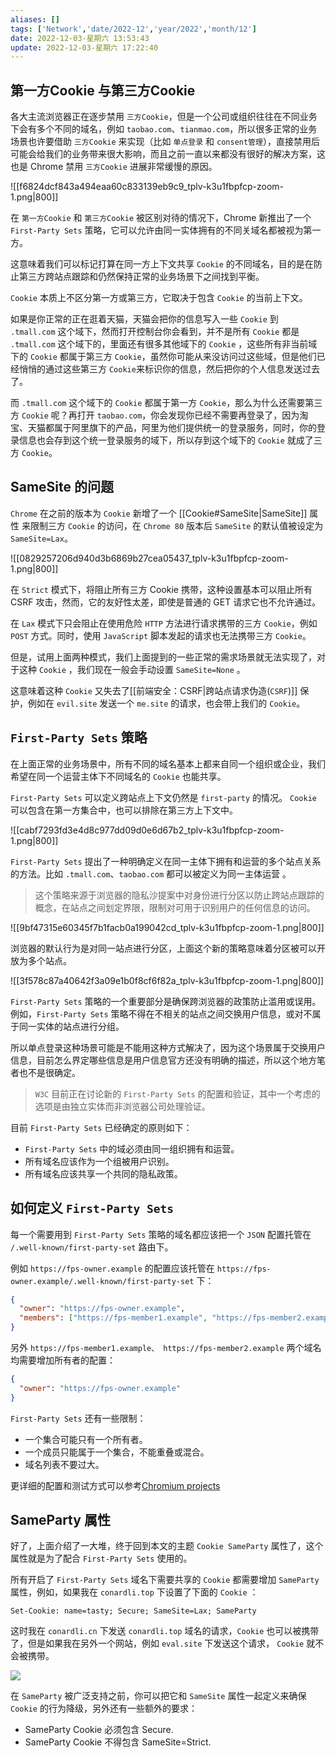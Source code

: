 ```yaml
---
aliases: []
tags: ['Network','date/2022-12','year/2022','month/12']
date: 2022-12-03-星期六 13:53:43
update: 2022-12-03-星期六 17:22:40
---
```


## 第一方Cookie 与第三方Cookie

各大主流浏览器正在逐步禁用 `三方Cookie`，但是一个公司或组织往往在不同业务下会有多个不同的域名，例如 `taobao.com`、`tianmao.com`，所以很多正常的业务场景也许要借助 `三方Cookie` 来实现（比如 `单点登录` 和 `consent管理`），直接禁用后可能会给我们的业务带来很大影响，而且之前一直以来都没有很好的解决方案，这也是 Chrome 禁用 `三方Cookie` 进展非常缓慢的原因。

![[f6824dcf843a494eaa60c833139eb9c9_tplv-k3u1fbpfcp-zoom-1.png|800]]

在 `第一方Cookie` 和 `第三方Cookie` 被区别对待的情况下，Chrome 新推出了一个 `First-Party Sets` 策略，它可以允许由同一实体拥有的不同关域名都被视为第一方。

这意味着我们可以标记打算在同一方上下文共享 `Cookie` 的不同域名，目的是在防止第三方跨站点跟踪和仍然保持正常的业务场景下之间找到平衡。

`Cookie` 本质上不区分第一方或第三方，它取决于包含 `Cookie` 的当前上下文。

如果是你正常的正在逛着天猫，天猫会把你的信息写入一些 `Cookie` 到 `.tmall.com` 这个域下，然而打开控制台你会看到，并不是所有 `Cookie` 都是 `.tmall.com` 这个域下的，里面还有很多其他域下的 `Cookie` ，这些所有非当前域下的 `Cookie` 都属于第三方 `Cookie`，虽然你可能从来没访问过这些域，但是他们已经悄悄的通过这些第三方 `Cookie`来标识你的信息，然后把你的个人信息发送过去了。

而 `.tmall.com` 这个域下的 `Cookie` 都属于第一方 `Cookie`，那么为什么还需要第三方 `Cookie` 呢？再打开 `taobao.com`，你会发现你已经不需要再登录了，因为淘宝、天猫都属于阿里旗下的产品，阿里为他们提供统一的登录服务，同时，你的登录信息也会存到这个统一登录服务的域下，所以存到这个域下的 `Cookie` 就成了三方 `Cookie`。

## SameSite 的问题

`Chrome` 在之前的版本为 `Cookie` 新增了一个 [[Cookie#SameSite|SameSite]] 属性 来限制三方 `Cookie` 的访问，在 `Chrome 80` 版本后 `SameSite` 的默认值被设定为 `SameSite=Lax`。

![[0829257206d940d3b6869b27cea05437_tplv-k3u1fbpfcp-zoom-1.png|800]]

在 `Strict` 模式下，将阻止所有三方 Cookie 携带，这种设置基本可以阻止所有 CSRF 攻击，然而，它的友好性太差，即使是普通的 GET 请求它也不允许通过。

在 `Lax` 模式下只会阻止在使用危险 `HTTP` 方法进行请求携带的三方 `Cookie`，例如 `POST` 方式。同时，使用 `JavaScript` 脚本发起的请求也无法携带三方 `Cookie`。

但是，试用上面两种模式，我们上面提到的一些正常的需求场景就无法实现了，对于这种 `Cookie` ，我们现在一般会手动设置 `SameSite=None` 。

这意味着这种 `Cookie` 又失去了[[前端安全：CSRF|跨站点请求伪造(`CSRF`)]] 保护，例如在 `evil.site` 发送一个 `me.site` 的请求，也会带上我们的 `Cookie`。

## `First-Party Sets` 策略

在上面正常的业务场景中，所有不同的域名基本上都来自同一个组织或企业，我们希望在同一个运营主体下不同域名的 `Cookie` 也能共享。

`First-Party Sets` 可以定义跨站点上下文仍然是 `first-party` 的情况。 `Cookie` 可以包含在第一方集合中，也可以排除在第三方上下文中。

![[cabf7293fd3e4d8c977dd09d0e6d67b2_tplv-k3u1fbpfcp-zoom-1.png|800]]

`First-Party Sets` 提出了一种明确定义在同一主体下拥有和运营的多个站点关系的方法。比如 `.tmall.com`、`taobao.com` 都可以被定义为同一主体运营 。

> 这个策略来源于浏览器的隐私沙提案中对身份进行分区以防止跨站点跟踪的概念，在站点之间划定界限，限制对可用于识别用户的任何信息的访问。

![[9bf47315e60345f7b1facb0a199042cd_tplv-k3u1fbpfcp-zoom-1.png|800]]

浏览器的默认行为是对同一站点进行分区，上面这个新的策略意味着分区被可以开放为多个站点。

![[3f578c87a40642f3a09e1b0f8cf6f82a_tplv-k3u1fbpfcp-zoom-1.png|800]]

`First-Party Sets` 策略的一个重要部分是确保跨浏览器的政策防止滥用或误用。例如，`First-Party Sets` 策略不得在不相关的站点之间交换用户信息，或对不属于同一实体的站点进行分组。

所以单点登录这种场景可能是不能用这种方式解决了，因为这个场景属于交换用户信息，目前怎么界定哪些信息是用户信息官方还没有明确的描述，所以这个地方笔者也不是很确定。

> `W3C` 目前正在讨论新的 `First-Party Sets` 的配置和验证，其中一个考虑的选项是由独立实体而非浏览器公司处理验证。

目前 `First-Party Sets` 已经确定的原则如下：

- `First-Party Sets` 中的域必须由同一组织拥有和运营。
- 所有域名应该作为一个组被用户识别。
- 所有域名应该共享一个共同的隐私政策。

## 如何定义 `First-Party Sets`

每一个需要用到 `First-Party Sets` 策略的域名都应该把一个 `JSON` 配置托管在 `/.well-known/first-party-set` 路由下。

例如 `https://fps-owner.example` 的配置应该托管在 `https://fps-owner.example/.well-known/first-party-set` 下：

```json
{
  "owner": "https://fps-owner.example",
  "members": ["https://fps-member1.example", "https://fps-member2.example"]
}
```

另外 `https://fps-member1.example、 https://fps-member2.example` 两个域名均需要增加所有者的配置：

```json
{
  "owner": "https://fps-owner.example"
}
```

`First-Party Sets` 还有一些限制：

- 一个集合可能只有一个所有者。
- 一个成员只能属于一个集合，不能重叠或混合。
- 域名列表不要过大。

更详细的配置和测试方式可以参考[Chromium projects](https://www.chromium.org/updates/first-party-sets)

## SameParty 属性

好了，上面介绍了一大堆，终于回到本文的主题 `Cookie SameParty` 属性了，这个属性就是为了配合 `First-Party Sets` 使用的。

所有开启了 `First-Party Sets` 域名下需要共享的 `Cookie` 都需要增加 `SameParty` 属性，例如，如果我在 `conardli.top` 下设置了下面的 `Cookie` ：

```
Set-Cookie: name=tasty; Secure; SameSite=Lax; SameParty
```

这时我在 `conardli.cn` 下发送 `conardli.top` 域名的请求，`Cookie` 也可以被携带了，但是如果我在另外一个网站，例如 `eval.site` 下发送这个请求， `Cookie` 就不会被携带。

![](https://p3-juejin.byteimg.com/tos-cn-i-k3u1fbpfcp/bb2c7d9fa26d464fbcb069e026eba8b8~tplv-k3u1fbpfcp-zoom-1.png)

在 `SameParty` 被广泛支持之前，你可以把它和 `SameSite` 属性一起定义来确保 `Cookie` 的行为降级，另外还有一些额外的要求：

- SameParty Cookie 必须包含 Secure.
- SameParty Cookie 不得包含 SameSite=Strict.

